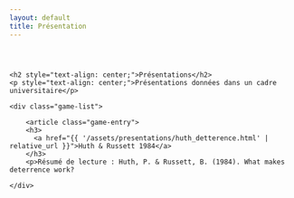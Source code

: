 ```yaml
---
layout: default
title: Présentation
---
```

<div class="page-content">

  <div style="max-width: 700px; margin: 0 auto; padding: 2em 0;">

  <!-- Conteneur pour centrer le contenu avec une largeur maximale -->

    <h2 style="text-align: center;">Présentations</h2>
    <p style="text-align: center;">Présentations données dans un cadre universitaire</p>
    
    <div class="game-list">

        <article class="game-entry">
        <h3>
          <a href="{{ '/assets/presentations/huth_detterence.html' | relative_url }}">Huth & Russett 1984</a>
        </h3>
        <p>Résumé de lecture : Huth, P. & Russett, B. (1984). What makes deterrence work? 
</p>
      </article>
  
    </div>
  </div>
</div>

